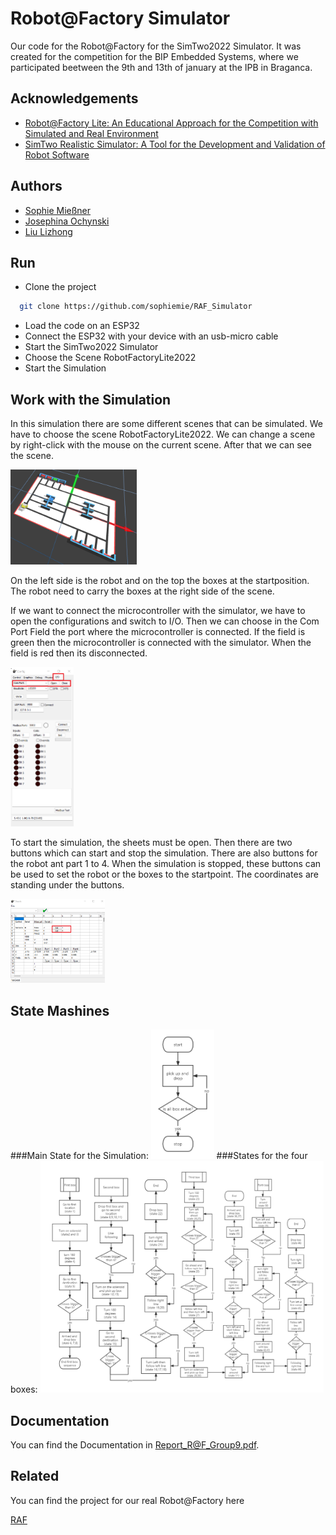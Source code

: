 # Robot@Factory Simulator
Our code for the Robot@Factory for the SimTwo2022 Simulator. It was created for the competition for the BIP Embedded Systems, where we participated beetween the 9th and 13th of january at the IPB in Braganca.

## Acknowledgements

 - [Robot@Factory Lite: An Educational Approach for the Competition with Simulated and Real Environment](https://core.ac.uk/reader/323508990)
 - [SimTwo Realistic Simulator: A Tool for the Development and Validation of Robot Software](https://www.academia.edu/80708613/SimTwo_Realistic_Simulator_A_Tool_for_the_Development_and_Validation_of_Robot_Software)

## Authors

- [Sophie Mießner](https://www.github.com/sophiemie)
- [Josephina Ochynski](https://www.github.com/josy12345)
- [Liu Lizhong](https://www.github.com/llzlby)

## Run

- Clone the project

```bash
  git clone https://github.com/sophiemie/RAF_Simulator
```
- Load the code on an ESP32
- Connect the ESP32 with your device with an usb-micro cable
- Start the SimTwo2022 Simulator
- Choose the Scene RobotFactoryLite2022
- Start the Simulation

## Work with the Simulation
In this simulation there are some different scenes that can be simulated. We have to choose the scene RobotFactoryLite2022.  We can change a scene by right-click with the mouse on the current scene. After that we can see the scene. 

<img src="/Simulator/Scene.png" width="40%" height="40%">

On the left side is the robot and on the top the boxes at the startposition. The robot need to carry the boxes at the right side of the scene.

If we want to connect the microcontroller with the simulator, we have to open the configurations and switch to I/O. Then we can choose in the Com Port Field the port where the microcontroller is connected. If the field is green then the microcontroller is connected with the simulator. When the field is red then its disconnected. 

<img src="/Simulator/config.png" width="20%" height="20%">

To start the simulation, the sheets must be open. Then there are two buttons which can start and stop the simulation. There are also buttons for the robot ant part 1 to 4. When the simulation is stopped, these buttons can be used to set the robot or the boxes to the startpoint. The coordinates are standing under the buttons.

<img src="/Simulator/sheet.png" width="30%" height="30%">

## State Mashines
###Main State for the Simulation:
<img src="/States/main.png" width="20%" height="20%">
###States for the four boxes:
<img src="/States/state_machines.png" width="90%" height="90%">

## Documentation

You can find the Documentation in Report_R@F_Group9.pdf.

## Related

You can find the project for our real Robot@Factory here

[RAF](https://github.com/sophiemie/RAF)
